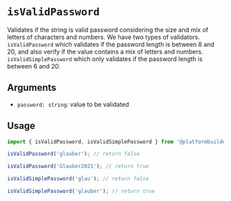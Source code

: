 # `isValidPassword`

Validates if the string is valid password considering the size and mix of letters of characters and numbers. We have two types of validators.
`isValidPassword` which validates if the password length is between 8 and 20, and also verify if the value contains a mix of letters and numbers.
`isValidSimplePassword` which only validates if the password length is between 6 and 20.

## Arguments

- `password: string`: value to be validated

## Usage

```jsx
import { isValidPassword, isValidSimplePassword } from '@platformbuilders/validations';

isValidPassword('glauber'); // return false

isValidPassword('Glauber2021'); // return true

isValidSimplePassword('glau'); // return false

isValidSimplePassword('glauber'); // return true
```
